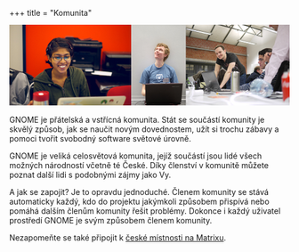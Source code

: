 +++
title = "Komunita"

[extra]
subtitle = "Staňte se součástí živé celosvětové komunity"
+++

<img src="/images/community-banner.jpg" alt="banner" style="margin-block-start:-2rem;">

GNOME je přátelská a vstřícná komunita. Stát se součástí komunity je skvělý způsob, jak se naučit novým dovednostem, užít si trochu zábavy a pomoci tvořit svobodný software světové úrovně.

GNOME je veliká celosvětová komunita, jejíž součástí jsou lidé všech možných národností včetně té České. Díky členství v komunitě můžete poznat další lidi s podobnými zájmy jako Vy.

A jak se zapojit? Je to opravdu jednoduché. Členem komunity se stává automaticky každý, kdo do projektu jakýmkoli způsobem přispívá nebo pomáhá dalším členům komunity řešit problémy. Dokonce i každý uživatel prostředí GNOME je svým způsobem členem komunity.

Nezapomeňte se také připojit k [české místnosti na Matrixu](https://matrix.to/#/#gnome-cz:matrix.org).
